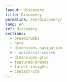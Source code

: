 ```yaml
---
layout: discovery
title: Discovery
permalink: /en/discovery/
lang: en
ref: discovery
sections:
  - breadcrumbs
  - hero
  - dimensions-navigation
  # - universal-search
  - dimensions-grid
  - featured-brands
  - latest-insights
  - contact-cta
---
```

